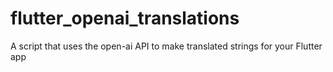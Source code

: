 # flutter_openai_translations
 A script that uses the open-ai API to make translated strings for your Flutter app
